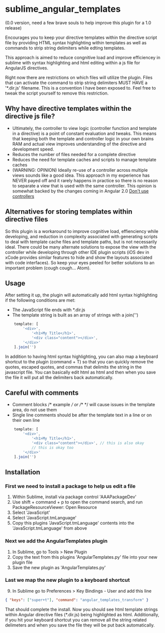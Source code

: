 # sublime_angular_templates 
(0.0 version, need a few brave souls to help improve this plugin for a 1.0 release)

Encourages you to keep your directive templates within the directive script file by providing HTML syntax highlighting within templates as well as commands to strip string delimiters while edting templates.

This approach is aimed to reduce congnitive load and improve efficiencey in sublime with syntax highlighting and html editing within a js file for AngularJS directives.

Right now there are restrictions on which files will utilize the plugin. Files that can activate the command to strip string delimiters MUST HAVE a '*.dir.js' filename.  This is a convention I have been exposed to. Feel free to tweak the script yourself to remove this restriction.

## Why have directive templates within the directive js file?
* Ultimately, the controller to view logic (controller function and template in a directive) is a point of constant evaluation and tweaks. This means that keeping both the template and controller logic in your own brains RAM and actual view improves understanding of the directive and development speed.
* Reduces the number of files needed for a complete directive
* Reduces the need for template caches and scripts to manage template caches
* (WARNING: OPINION) Ideally re-use of a controller across multiple views sounds like a good idea. This approach in my experience has NEVER payed off and it rarely happens in practice so there is no reason to separate a view that is used with the same controller. This opinion is somewhat backed by the changes coming in Angular 2.0 [Don't use controllers](http://teropa.info/blog/2014/10/24/how-ive-improved-my-angular-apps-by-banning-ng-controller.html)

## Alternatives for storing templates within directive files
So this plugin is a workaround to improve cognitive load, effienciency while developing, and reduction in complexity associated with generating scripts to deal with template cache files and template paths, but is not necessarily ideal. There could be many alternate solutions to expose the view with the controller while developing through other IDE plugin scripts (iOS dev in xCode provides similar features to hide and show the layouts associated with code interfaces). So keep your eyes peeled for better solutions to an important problem (cough cough... Atom).

## Usage

After setting it up, the plugin will automatically add html syntax highlighting if the following conditions are met:
* The JavaScript file ends with *.dir.js
* The template string is built as an array of strings with a join('')
```javascript
    template: [
        '<div>',
            '<h1>My Title</h1>',
            '<div class="content"></div>',
        '</div>'
    ].join('')
```

In addition to having html syntax highlighting, you can also map a keyboard shortcut to the plugin (command + T) so that you can quickly remove the quotes, escaped quotes, and commas that delimits the string in the javascript file. You can basically edit html as html and then when you save the file it will put all the delimiters back automatically.

## Careful with comments
* Comment blocks /* example */ or /** */ will cause issues in the template area, do not use them
* Single line comments should be after the template text in a line or on their own line
```javascript
    template: [
        '<div>',
            '<h1>My Title</h1>',
            '<div class="content"></div>', // this is also okay
            // this is okay too
        '</div>'
    ].join('')
```

## Installation
### First we need to install a package to help us edit a file
1. Within Sublime, install via package control 'AAAPackageDev'
2. Use shift + command + p to open the command search, and run PackageResourceViewer: Open Resource
3. Select 'JavaScript'
4. Select 'JavaScript.tmLanguage'
5. Copy this plugins 'JavaScript.tmLanguage' contents into the 'JavaScript.tmLanguage' from above

### Next we add the AngularTemplates plugin
1. In Sublime, go to Tools > New Plugin
2. Copy the text from this plugins 'AngularTemplates.py' file into your new plugin file
3. Save the new plugin as 'AngularTemplates.py'

### Last we map the new plugin to a keyboard shortcut
9. In Sublime go to Preferences > Key Bindings - User and add this line
```json
{ "keys": ["super+t"], "command": "angular_templates_transform" }
```

That should complete the install. Now you should see html template strings within Angular directive files (*.dir.js) being highlighted as html. Additionally, if you hit your keyboard shortcut you can remove all the string related delimeters and when you save the file they will be put back automatically.
